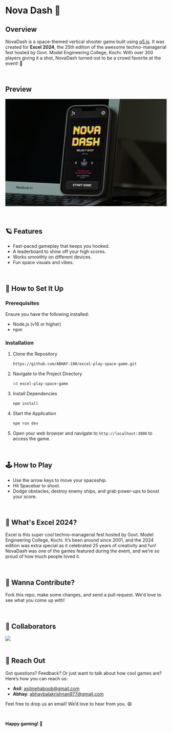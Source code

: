 # Nova Dash 🚀

## Overview

NovaDash is a space-themed vertical shooter game built using [p5.js](https://p5js.org/). It was created for **Excel 2024**, the 25th edition of the awesome techno-managerial fest hosted by Govt. Model Engineering College, Kochi. With over 300 players giving it a shot, NovaDash turned out to be a crowd favorite at the event! 🚀

<br />

## Preview

![novadash.png](public/images/novadash.jpg)

<br />


## 🪐 Features

- Fast-paced gameplay that keeps you hooked.  
- A leaderboard to show off your high scores.  
- Works smoothly on different devices.  
- Fun space visuals and vibes. 

<br />


## 🔧 How to Set It Up 

### Prerequisites

Ensure you have the following installed:
- Node.js (v16 or higher)
- npm

### Installation

1. Clone the Repository

    ```bash
    https://github.com/ABHAY-100/excel-play-space-game.git
    ```
    
2. Navigate to the Project Directory
   
    ```bash
    cd excel-play-space-game
    ```
    
3. Install Dependencies
   
    ```bash
    npm install
    ```

4. Start the Application

    ```bash
    npm run dev
    ```

5. Open your web browser and navigate to `http://localhost:3000` to access the game.

<br />


## 🕹️ How to Play

- Use the arrow keys to move your spaceship.
- Hit Spacebar to shoot.
- Dodge obstacles, destroy enemy ships, and grab power-ups to boost your score.

<br />


## 🌟 What's Excel 2024?

Excel is this super cool techno-managerial fest hosted by Govt. Model Engineering College, Kochi. It’s been around since 2001, and the 2024 edition was extra special as it celebrated 25 years of creativity and fun! NovaDash was one of the games featured during the event, and we’re so proud of how much people loved it.

<br />


## 🤝 Wanna Contribute?

Fork this repo, make some changes, and send a pull request. We'd love to see what you come up with!

<br />


## 👥 Collaborators

<a href="https://github.com/AsilMehaboob/NovaDash/graphs/contributors">
  <img src="https://contrib.rocks/image?repo=AsilMehaboob/NovaDash" />
</a>

<br />
<br />


## 📧 Reach Out

Got questions? Feedback? Or just want to talk about how cool games are? Here’s how you can reach us:

- **Asil**: [asilmehaboob@gmail.com](mailto:asilmehaboob@gmail.com)
- **Abhay**: [abhaybalakrishnan977@gmail.com](mailto:abhaybalakrishnan977@gmail.com)

Feel free to drop us an email! We’d love to hear from you. 😄

<br />


**Happy gaming! 🚀**
